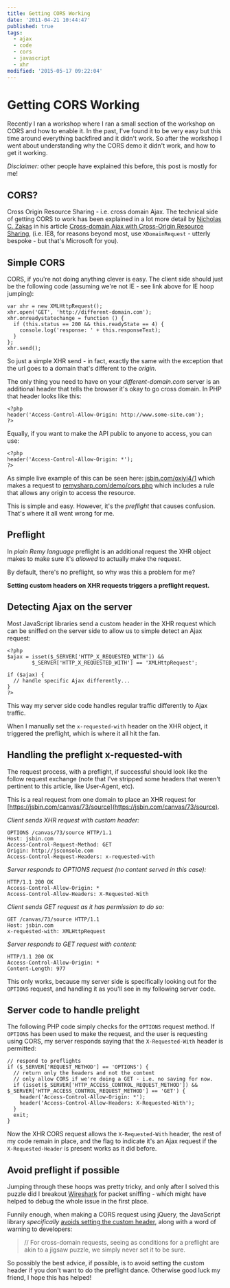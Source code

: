 ```yaml
---
title: Getting CORS Working
date: '2011-04-21 10:44:47'
published: true
tags:
  - ajax
  - code
  - cors
  - javascript
  - xhr
modified: '2015-05-17 09:22:04'
---
```

# Getting CORS Working

Recently I ran a workshop where I ran a small section of the workshop on CORS and how to enable it. In the past, I've found it to be very easy but this time around everything backfired and it didn't work. So after the workshop I went about understanding why the CORS demo it didn't work, and how to get it working.

*Disclaimer:* other people have explained this before, this post is mostly for me!

<!--more-->

## CORS?

Cross Origin Resource Sharing - i.e. cross domain Ajax. The technical side of getting CORS to work has been explained in a lot more detail by [Nicholas C. Zakas](http://twitter/slicknet) in his article [Cross-domain Ajax with Cross-Origin Resource Sharing](http://www.nczonline.net/blog/2010/05/25/cross-domain-ajax-with-cross-origin-resource-sharing/), (i.e. IE8, for reasons beyond most, use `XDomainRequest` - utterly bespoke - but that's Microsoft for you).

## Simple CORS

CORS, if you're not doing anything clever is easy. The client side should just be the following code (assuming we're not IE - see link above for IE hoop jumping):

    var xhr = new XMLHttpRequest();
    xhr.open('GET', 'http://different-domain.com');
    xhr.onreadystatechange = function () {
      if (this.status == 200 && this.readyState == 4) {
        console.log('response: ' + this.responseText);
      }
    };
    xhr.send();

So just a simple XHR send - in fact, exactly the same with the exception that the url goes to a domain that's different to the *origin*.

The only thing you need to have on your *different-domain.com* server is an additional header that tells the browser it's okay to go cross domain. In PHP that header looks like this:

    <?php
    header('Access-Control-Allow-Origin: http://www.some-site.com');
    ?>

Equally, if you want to make the API public to anyone to access, you can use:

    <?php
    header('Access-Control-Allow-Origin: *');
    ?>

As simple live example of this can be seen here: [jsbin.com/oxiyi4/1](https://jsbin.com/oxiyi4/1) which makes a request to [remysharp.com/demo/cors.php](/demo/cors.php) which includes a rule that allows any origin to access the resource.

This is simple and easy. However, it's the *preflight* that causes confusion. That's where it all went wrong for me.

## Preflight

In *plain Remy language* preflight is an additional request the XHR object makes to make sure it's *allowed* to actually make the request.

By default, there's no preflight, so why was this a problem for me?

**Setting custom headers on XHR requests triggers a preflight request.**

## Detecting Ajax on the server

Most JavaScript libraries send a custom header in the XHR request which can be sniffed on the server side to allow us to simple detect an Ajax request:

    <?php
    $ajax = isset($_SERVER['HTTP_X_REQUESTED_WITH']) &&
            $_SERVER['HTTP_X_REQUESTED_WITH'] == 'XMLHttpRequest';

    if ($ajax) {
      // handle specific Ajax differently...
    }
    ?>

This way my server side code handles regular traffic differently to Ajax traffic.

When I manually set the `x-requested-with` header on the XHR object, it triggered the preflight, which is where it all hit the fan.

## Handling the preflight x-requested-with

The request process, with a preflight, if successful should look like the follow request exchange (note that I've stripped some headers that weren't pertinent to this article, like User-Agent, etc).

This is a real request from one domain to place an XHR request for [https://jsbin.com/canvas/73/source](https://jsbin.com/canvas/73/source).

*Client sends XHR request with custom header:*

    OPTIONS /canvas/73/source HTTP/1.1
    Host: jsbin.com
    Access-Control-Request-Method: GET
    Origin: http://jsconsole.com
    Access-Control-Request-Headers: x-requested-with

*Server responds to OPTIONS request (no content served in this case):*

    HTTP/1.1 200 OK
    Access-Control-Allow-Origin: *
    Access-Control-Allow-Headers: X-Requested-With

*Client sends GET request as it has permission to do so:*

    GET /canvas/73/source HTTP/1.1
    Host: jsbin.com
    x-requested-with: XMLHttpRequest

*Server responds to GET request with content:*

    HTTP/1.1 200 OK
    Access-Control-Allow-Origin: *
    Content-Length: 977

This only works, because my server side is specifically looking out for the `OPTIONS` request, and handling it as you'll see in my following server code.

## Server code to handle prelight

The following PHP code simply checks for the `OPTIONS` request method. If `OPTIONS` has been used to make the request, and the user is requesting using CORS, my server responds saying that the `X-Requested-With` header is permitted:

    // respond to preflights
    if ($_SERVER['REQUEST_METHOD'] == 'OPTIONS') {
      // return only the headers and not the content
      // only allow CORS if we're doing a GET - i.e. no saving for now.
      if (isset($_SERVER['HTTP_ACCESS_CONTROL_REQUEST_METHOD']) && $_SERVER['HTTP_ACCESS_CONTROL_REQUEST_METHOD'] == 'GET') {
        header('Access-Control-Allow-Origin: *');
        header('Access-Control-Allow-Headers: X-Requested-With');
      }
      exit;
    }

Now the XHR CORS request allows the `X-Requested-With` header, the rest of my code remain in place, and the flag to indicate it's an Ajax request if the `X-Requested-Header` is present works as it did before.

## Avoid preflight if possible

Jumping through these hoops was pretty tricky, and only after I solved this puzzle did I breakout [Wireshark](http://www.wireshark.org/) for packet sniffing - which might have helped to debug the whole issue in
the first place.

Funnily enough, when making a CORS request using jQuery, the JavaScript library *specifically* [avoids setting the custom header](https://github.com/jquery/jquery/blob/master/src/ajax/xhr.js#L95), along with a word of warning to developers:

> // For cross-domain requests, seeing as conditions for a preflight are akin to a jigsaw puzzle, we simply never set it to be sure.

So possibly the best advice, if possible, is to avoid setting the custom header if you don't want to do the preflight dance. Otherwise good luck my friend, I hope this has helped!

